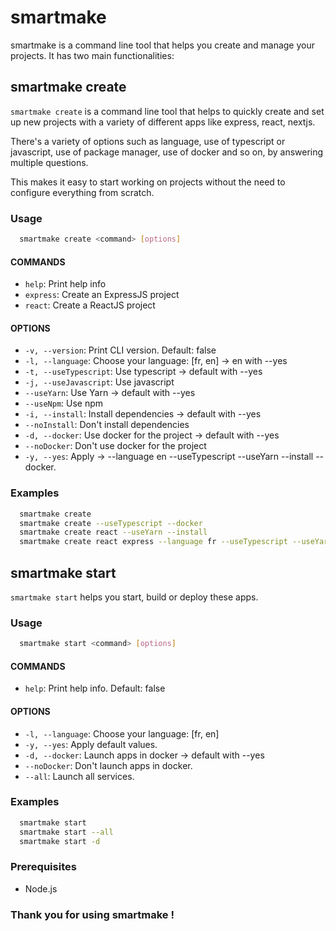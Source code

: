 # smartmake

smartmake is a command line tool that helps you create and manage your projects. It has two main functionalities:

## smartmake create

`smartmake create` is a command line tool that helps to quickly create and set up new projects with a variety of different apps like express, react, nextjs.

There's a variety of options such as language, use of typescript or javascript, use of package manager, use of docker and so on, by answering multiple questions.

This makes it easy to start working on projects without the need to configure everything from scratch.

### Usage

```bash
  smartmake create <command> [options]
```

#### COMMANDS

- `help`: Print help info
- `express`: Create an ExpressJS project
- `react`: Create a ReactJS project

#### OPTIONS

- `-v, --version`: Print CLI version. Default: false
- `-l, --language`: Choose your language: [fr, en] -> en with --yes
- `-t, --useTypescript`: Use typescript -> default with --yes
- `-j, --useJavascript`: Use javascript
- `--useYarn`: Use Yarn -> default with --yes
- `--useNpm`: Use npm
- `-i, --install`: Install dependencies -> default with --yes
- `--noInstall`: Don't install dependencies
- `-d, --docker`: Use docker for the project -> default with --yes
- `--noDocker`: Don't use docker for the project
- `-y, --yes`: Apply -> --language en --useTypescript --useYarn --install --docker.

### Examples

```bash
  smartmake create
  smartmake create --useTypescript --docker
  smartmake create react --useYarn --install
  smartmake create react express --language fr --useTypescript --useYarn --install --docker
```

## smartmake start

`smartmake start` helps you start, build or deploy these apps.

### Usage

```bash
  smartmake start <command> [options]
```

#### COMMANDS

- `help`: Print help info. Default: false

#### OPTIONS

- `-l, --language`: Choose your language: [fr, en]
- `-y, --yes`: Apply default values.
- `-d, --docker`: Launch apps in docker -> default with --yes
- `--noDocker`: Don't launch apps in docker.
- `--all`: Launch all services.

### Examples

```bash
  smartmake start
  smartmake start --all
  smartmake start -d
```

### Prerequisites

- Node.js

### Thank you for using smartmake !

